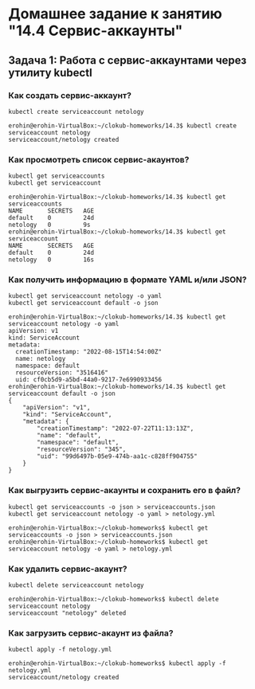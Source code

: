 # Домашнее задание к занятию "14.4 Сервис-аккаунты"

## Задача 1: Работа с сервис-аккаунтами через утилиту kubectl

### Как создать сервис-аккаунт?

```
kubectl create serviceaccount netology
```
```
erohin@erohin-VirtualBox:~/clokub-homeworks/14.3$ kubectl create serviceaccount netology
serviceaccount/netology created
```
### Как просмотреть список сервис-акаунтов?

```
kubectl get serviceaccounts
kubectl get serviceaccount
```
```
erohin@erohin-VirtualBox:~/clokub-homeworks/14.3$ kubectl get serviceaccounts
NAME       SECRETS   AGE
default    0         24d
netology   0         9s
erohin@erohin-VirtualBox:~/clokub-homeworks/14.3$ kubectl get serviceaccount
NAME       SECRETS   AGE
default    0         24d
netology   0         16s
```
### Как получить информацию в формате YAML и/или JSON?

```
kubectl get serviceaccount netology -o yaml
kubectl get serviceaccount default -o json
```
```
erohin@erohin-VirtualBox:~/clokub-homeworks/14.3$ kubectl get serviceaccount netology -o yaml
apiVersion: v1
kind: ServiceAccount
metadata:
  creationTimestamp: "2022-08-15T14:54:00Z"
  name: netology
  namespace: default
  resourceVersion: "3516416"
  uid: cf0cb5d9-a5bd-44a0-9217-7e6990933456
erohin@erohin-VirtualBox:~/clokub-homeworks/14.3$ kubectl get serviceaccount default -o json
{
    "apiVersion": "v1",
    "kind": "ServiceAccount",
    "metadata": {
        "creationTimestamp": "2022-07-22T11:13:13Z",
        "name": "default",
        "namespace": "default",
        "resourceVersion": "345",
        "uid": "99d6497b-05e9-474b-aa1c-c828ff904755"
    }
}
```
### Как выгрузить сервис-акаунты и сохранить его в файл?

```
kubectl get serviceaccounts -o json > serviceaccounts.json
kubectl get serviceaccount netology -o yaml > netology.yml
```
```
erohin@erohin-VirtualBox:~/clokub-homeworks$ kubectl get serviceaccounts -o json > serviceaccounts.json
erohin@erohin-VirtualBox:~/clokub-homeworks$ kubectl get serviceaccount netology -o yaml > netology.yml
```
### Как удалить сервис-акаунт?

```
kubectl delete serviceaccount netology
```
```
erohin@erohin-VirtualBox:~/clokub-homeworks$ kubectl delete serviceaccount netology
serviceaccount "netology" deleted
```
### Как загрузить сервис-акаунт из файла?

```
kubectl apply -f netology.yml
```
```
erohin@erohin-VirtualBox:~/clokub-homeworks$ kubectl apply -f netology.yml
serviceaccount/netology created
```
